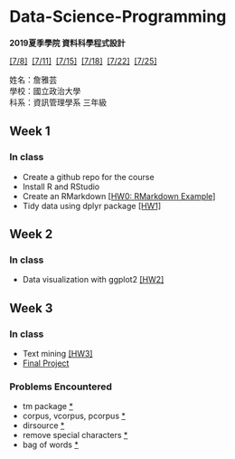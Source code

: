 # Data-Science-Programming
**2019夏季學院  資料科學程式設計**

[[7/8]](https://www.peculab.org/2019/07/03/108-%e5%85%a8%e5%9c%8b%e5%a4%8f%e5%ad%a3%e5%ad%b8%e9%99%a2%e8%aa%b2%e7%a8%8b%e5%85%a7%e5%ae%b9/)&nbsp; [[7/11]](https://www.peculab.org/2019/07/10/108-%e5%85%a8%e5%9c%8b%e5%a4%8f%e5%ad%a3%e5%ad%b8%e9%99%a2-7-11-class-2/)&nbsp; [[7/15]](https://www.peculab.org/2019/07/11/108-%e5%85%a8%e5%9c%8b%e5%a4%8f%e5%ad%a3%e5%ad%b8%e9%99%a2-7-15-class-3/)&nbsp; [[7/18]]()&nbsp; [[7/22]]()&nbsp; [[7/25]]()

姓名：詹雅芸  
學校：國立政治大學  
科系：資訊管理學系 三年級  

## Week 1 
### In class 
-  Create a github repo for the course
-  Install R and RStudio
-  Create an RMarkdown [[HW0: RMarkdown Example]](https://chanyayun.github.io/Data-Science-Programming/Week1/R/Example.html)
-  Tidy data using dplyr package [[HW1]](https://chanyayun.github.io/Data-Science-Programming/Week1/R/HW1.html)


## Week 2
### In class
-  Data visualization with ggplot2 [[HW2]](https://chanyayun.github.io/Data-Science-Programming/Week2/R/HW2.html)


## Week 3
### In class
- Text mining [[HW3]]()
- [Final Project]()

### Problems Encountered
- tm package [*](http://yphuang.github.io/blog/2016/03/04/text-mining-tm-package/)
- corpus, vcorpus, pcorpus [*](https://stats.stackexchange.com/questions/164372/what-is-vectorsource-and-vcorpus-in-tm-text-mining-package-in-r) 
- dirsource [*](https://www.rdocumentation.org/packages/tm/versions/0.7-6/topics/DirSource)
- remove special characters [*](https://stackoverflow.com/questions/10294284/remove-all-special-characters-from-a-string-in-r)
- bag of words [*](https://rpubs.com/williamsurles/316682)
